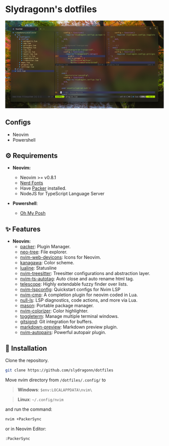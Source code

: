 # Slydragonn's dotfiles

![neovim setuo](./images/neovim.png)

## Configs

- Neovim
- Powershell

## ⚙ Requirements

- **Neovim:**

  - Neovim >= v0.8.1
  - [Nerd Fonts](https://www.nerdfonts.com/font-downloads)
  - Have [Packer](https://github.com/wbthomason/packer.nvim) installed.
  - NodeJS for TypeScript Language Server

- **Powershell**:
  - [Oh My Posh](https://ohmyposh.dev/docs/installation/windows)

## ✨ Features

- **Neovim:**
  - [packer](https://github.com/wbthomason/packer.nvim): Plugin Manager.
  - [neo-tree](https://github.com/nvim-neo-tree/neo-tree.nvim): File explorer.
  - [nvim-web-devicons](https://github.com/nvim-tree/nvim-web-devicons): Icons for Neovim.
  - [kanagawa](https://github.com/rebelot/kanagawa.nvim): Color scheme.
  - [lualine](https://github.com/nvim-lualine/lualine.nvim): Statusline
  - [nvim-treesitter](https://github.com/nvim-treesitter/nvim-treesitter): Treesitter configurations and abstraction layer.
  - [nvim-ts-autotag](https://github.com/windwp/nvim-ts-autotag): Auto close and auto rename html tag.
  - [telescope](https://github.com/nvim-telescope/telescope.nvim): Highly extendable fuzzy finder over lists.
  - [nvim-lspconfig](https://github.com/neovim/nvim-lspconfig): Quickstart configs for Nvim LSP
  - [nvim-cmp](https://github.com/hrsh7th/nvim-cmp): A completion plugin for neovim coded in Lua.
  - [null-ls](https://github.com/jose-elias-alvarez/null-ls.nvim): LSP diagnostics, code actions, and more via Lua.
  - [mason](https://github.com/williamboman/mason.nvim): Portable package manager.
  - [nvim-colorizer](https://github.com/norcalli/nvim-colorizer.lua): Color highlighter.
  - [toggleterm](https://github.com/akinsho/toggleterm.nvim): Manage multiple terminal windows.
  - [gitsignd](https://github.com/lewis6991/gitsigns.nvim): Git integration for buffers.
  - [markdown-preview](https://github.com/iamcco/markdown-preview.nvim): Markdown preview plugin.
  - [nvim-autopairs](https://github.com/windwp/nvim-autopairs): Powerful autopair plugin.

## 🚀 Installation

Clone the repository.

```bash
git clone https://github.com/slydragonn/dotfiles
```

Move nvim directory from `/dotfiles/.config/` to

> **Windows**: `$env:LOCALAPPDATA\nvim\`

> **Linux**: `~/.config/nvim`

and run the command:

```bash
nvim +PackerSync
```

or in Neovim Editor:

```bash
:PackerSync
```
